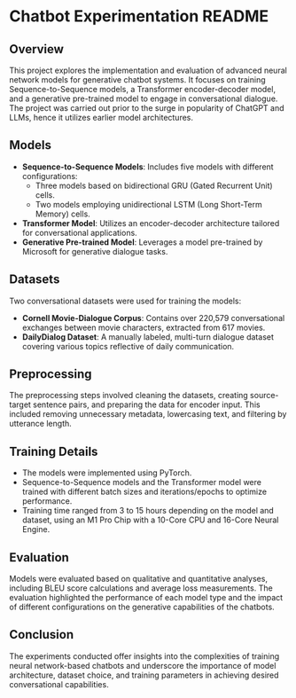 # Chatbot Experimentation README

## Overview
This project explores the implementation and evaluation of advanced neural network models for generative chatbot systems. It focuses on training Sequence-to-Sequence models, a Transformer encoder-decoder model, and a generative pre-trained model to engage in conversational dialogue.
The project was carried out prior to the surge in popularity of ChatGPT and LLMs, hence it utilizes earlier model architectures.

## Models
- **Sequence-to-Sequence Models**: Includes five models with different configurations:
  - Three models based on bidirectional GRU (Gated Recurrent Unit) cells.
  - Two models employing unidirectional LSTM (Long Short-Term Memory) cells.
- **Transformer Model**: Utilizes an encoder-decoder architecture tailored for conversational applications.
- **Generative Pre-trained Model**: Leverages a model pre-trained by Microsoft for generative dialogue tasks.

## Datasets
Two conversational datasets were used for training the models:
- **Cornell Movie-Dialogue Corpus**: Contains over 220,579 conversational exchanges between movie characters, extracted from 617 movies.
- **DailyDialog Dataset**: A manually labeled, multi-turn dialogue dataset covering various topics reflective of daily communication.

## Preprocessing
The preprocessing steps involved cleaning the datasets, creating source-target sentence pairs, and preparing the data for encoder input. This included removing unnecessary metadata, lowercasing text, and filtering by utterance length.

## Training Details
- The models were implemented using PyTorch.
- Sequence-to-Sequence models and the Transformer model were trained with different batch sizes and iterations/epochs to optimize performance.
- Training time ranged from 3 to 15 hours depending on the model and dataset, using an M1 Pro Chip with a 10-Core CPU and 16-Core Neural Engine.

## Evaluation
Models were evaluated based on qualitative and quantitative analyses, including BLEU score calculations and average loss measurements. The evaluation highlighted the performance of each model type and the impact of different configurations on the generative capabilities of the chatbots.

## Conclusion
The experiments conducted offer insights into the complexities of training neural network-based chatbots and underscore the importance of model architecture, dataset choice, and training parameters in achieving desired conversational capabilities.

